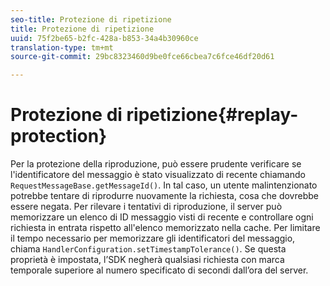 ```yaml
---
seo-title: Protezione di ripetizione
title: Protezione di ripetizione
uuid: 75f2be65-b2fc-428a-b853-34a4b30960ce
translation-type: tm+mt
source-git-commit: 29bc8323460d9be0fce66cbea7c6fce46df20d61

---
```



# Protezione di ripetizione{#replay-protection}

Per la protezione della riproduzione, può essere prudente verificare se l&#39;identificatore del messaggio è stato visualizzato di recente chiamando `RequestMessageBase.getMessageId()`. In tal caso, un utente malintenzionato potrebbe tentare di riprodurre nuovamente la richiesta, cosa che dovrebbe essere negata. Per rilevare i tentativi di riproduzione, il server può memorizzare un elenco di ID messaggio visti di recente e controllare ogni richiesta in entrata rispetto all&#39;elenco memorizzato nella cache. Per limitare il tempo necessario per memorizzare gli identificatori del messaggio, chiama `HandlerConfiguration.setTimestampTolerance()`. Se questa proprietà è impostata, l’SDK negherà qualsiasi richiesta con marca temporale superiore al numero specificato di secondi dall’ora del server.
